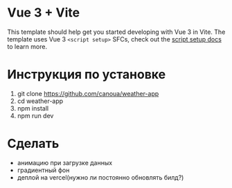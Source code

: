 # Vue 3 + Vite

This template should help get you started developing with Vue 3 in Vite. The template uses Vue 3 `<script setup>` SFCs, check out the [script setup docs](https://v3.vuejs.org/api/sfc-script-setup.html#sfc-script-setup) to learn more.

# Инструкция по установке

1. git clone https://github.com/canoua/weather-app
2. cd weather-app
3. npm install
4. npm run dev

# Сделать

- анимацию при загрузке данных
- градиентный фон
- деплой на vercel(нужно ли постоянно обновлять билд?)
